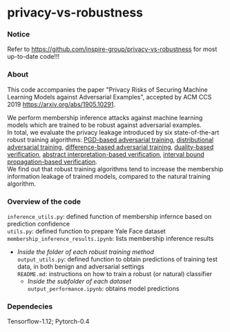 # privacy-vs-robustness

### Notice
Refer to https://github.com/inspire-group/privacy-vs-robustness for most up-to-date code!!!

### About
This code accompanies the paper "Privacy Risks of Securing Machine Learning Models against Adversarial Examples", accepted by ACM CCS 2019
https://arxiv.org/abs/1905.10291.

We perform membership inference attacks against machine learning models which are trained to be robust against adversarial examples.  
In total, we evaluate the privacy leakage introduced by six state-of-the-art robust training algorithms: [PGD-based adversarial training](https://arxiv.org/abs/1706.06083), [distributional adversarial training](https://arxiv.org/abs/1710.10571), [difference-based adversarial training](https://arxiv.org/abs/1901.08573), [duality-based verification](https://arxiv.org/abs/1805.12514), [abstract interpretation-based verification](http://proceedings.mlr.press/v80/mirman18b.html), [interval bound propagation-based verification](https://arxiv.org/abs/1810.12715).  
We find out that robust training algorithms tend to increase the membership information leakage of trained models, compared to the natural training algorithm.

### Overview of the code
`inference_utils.py`: defined function of membership infernce based on prediction confidence  
`utils.py`: defined function to prepare Yale Face dataset  
`membership_inference_results.ipynb`: lists membership inference results  
* *Inside the folder of each robust training method*  
  `output_utils.py`: defined function to obtain predictions of training test data, in both benign and adversarial settings  
  `README.md`: instructions on how to train a robust (or natural) classifier
   * *Inside the subfolder of each dataset*  
      `output_performance.ipynb`: obtains model predictions  

      
### Dependecies
Tensorflow-1.12; Pytorch-0.4

